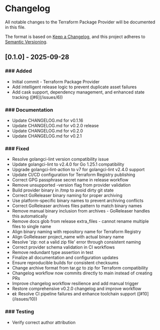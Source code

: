 # Changelog

All notable changes to the Terraform Package Provider will be documented in this file.

The format is based on [Keep a Changelog](https://keepachangelog.com/en/1.0.0/),
and this project adheres to [Semantic Versioning](https://semver.org/spec/v2.0.0.html).

## [0.1.0] - 2025-09-28

### ### Added

- Initial commit - Terraform Package Provider
- Add intelligent release logic to prevent duplicate asset failures
- Add cask support, dependency management, and enhanced state tracking ([#6](<REPO>/issues/6))

### ### Documentation

- Update CHANGELOG.md for v0.1.16
- Update CHANGELOG.md for v0.2.0 release
- Update CHANGELOG.md for v0.2.0
- Update CHANGELOG.md for v0.2.1

### ### Fixed

- Resolve golangci-lint version compatibility issue
- Update golangci-lint to v2.4.0 for Go 1.25.1 compatibility
- Upgrade golangci-lint-action to v7 for golangci-lint v2.4.0 support
- Update CI/CD configuration for Terraform Registry publishing
- Correct GPG passphrase secret name in release workflow
- Remove unsupported -version flag from provider validation
- Build provider binary in /tmp to avoid dirty git state
- Correct GoReleaser binary naming for proper archiving
- Use platform-specific binary names to prevent archiving conflicts
- Correct GoReleaser archives files pattern to match binary names
- Remove manual binary inclusion from archives - GoReleaser handles this automatically
- Remove docs glob from release extra_files - cannot rename multiple files to single name
- Align binary naming with repository name for Terraform Registry
- Align GoReleaser project_name with actual binary name
- Resolve 'zip: not a valid zip file' error through consistent naming
- Correct provider schema validation in CI workflows
- Remove redundant type assertion in test
- Finalize all documentation and configuration updates
- Ensure reproducible builds for consistent checksums
- Change archive format from tar.gz to zip for Terraform compatibility
- Changelog workflow now commits directly to main instead of creating PRs
- Improve changelog workflow resilience and add manual trigger
- Restore comprehensive v0.2.0 changelog and improve workflow
- **ci**: Resolve CI pipeline failures and enhance toolchain support ([#10](<REPO>/issues/10))

### ### Testing

- Verify correct author attribution

<!-- generated by git-cliff -->
